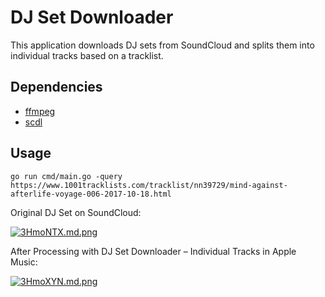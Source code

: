 # DJ Set Downloader

This application downloads DJ sets from SoundCloud and splits them into individual tracks based on a tracklist.

## Dependencies

* [ffmpeg](https://github.com/FFmpeg/FFmpeg)
* [scdl](https://github.com/scdl-org/scdl)

## Usage

`go run cmd/main.go -query https://www.1001tracklists.com/tracklist/nn39729/mind-against-afterlife-voyage-006-2017-10-18.html`

Original DJ Set on SoundCloud:

[![3HmoNTX.md.png](https://iili.io/3HmoNTX.md.png)](https://freeimage.host/i/3HmoNTX)

After Processing with DJ Set Downloader – Individual Tracks in Apple Music:

[![3HmoXYN.md.png](https://iili.io/3HmoXYN.md.png)](https://freeimage.host/i/3HmoXYN)
